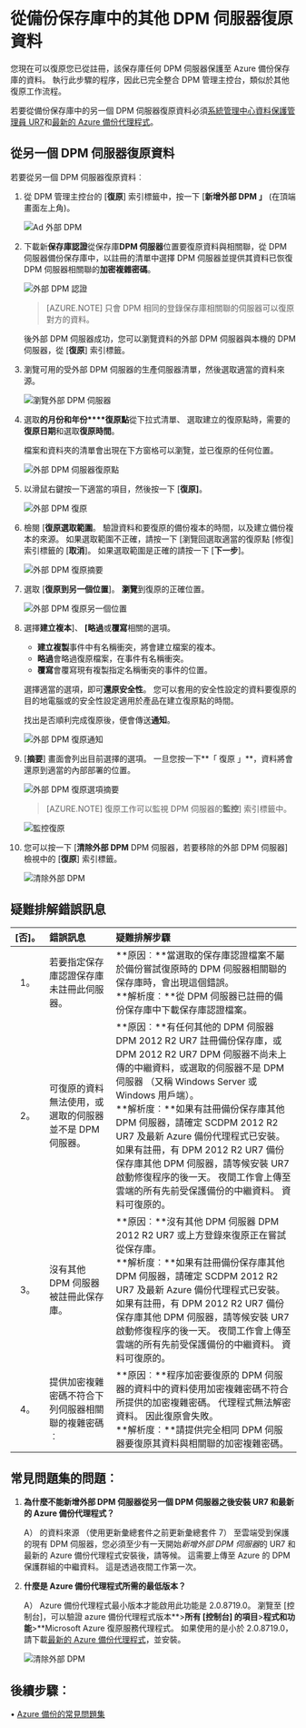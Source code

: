 <properties
    pageTitle="從備份保存庫中的其他 DPM 伺服器復原資料 |Microsoft Azure"
    description="復原您已從註冊，該保存庫任何 DPM 伺服器保護至 Azure 備份保存庫的資料。"
    services="backup"
    documentationCenter=""
    authors="nkolli1"
    manager="shreeshd"
    editor=""/>

<tags
    ms.service="backup"
    ms.workload="storage-backup-recovery"
    ms.tgt_pltfrm="na"
    ms.devlang="na"
    ms.topic="article"
    ms.date="08/08/2016"
    ms.author="giridham;jimpark;trinadhk;markgal"/>

# <a name="recovering-data-from-another-dpm-server-in-the-backup-vault"></a>從備份保存庫中的其他 DPM 伺服器復原資料
您現在可以復原您已從註冊，該保存庫任何 DPM 伺服器保護至 Azure 備份保存庫的資料。 執行此步驟的程序，因此已完全整合 DPM 管理主控台，類似於其他復原工作流程。

若要從備份保存庫中的另一個 DPM 伺服器復原資料必須[系統管理中心資料保護管理員 UR7](https://support.microsoft.com/en-us/kb/3065246)和[最新的 Azure 備份代理程式](http://aka.ms/azurebackup_agent)。

## <a name="recover-data-from-another-dpm-server"></a>從另一個 DPM 伺服器復原資料
若要從另一個 DPM 伺服器復原資料︰

1. 從 DPM 管理主控台的 [**復原**] 索引標籤中，按一下 [**新增外部 DPM 」** (在頂端畫面左上角)。

    ![Ad 外部 DPM](./media/backup-azure-alternate-dpm-server/add-external-dpm.png)

2. 下載新**保存庫認證**從保存庫**DPM 伺服器**位置要復原資料與相關聯，從 DPM 伺服器備份保存庫中，以註冊的清單中選擇 DPM 伺服器並提供其資料已恢復 DPM 伺服器相關聯的**加密複雜密碼**。

    ![外部 DPM 認證](./media/backup-azure-alternate-dpm-server/external-dpm-credentials.png)

    >[AZURE.NOTE] 只會 DPM 相同的登錄保存庫相關聯的伺服器可以復原對方的資料。

    後外部 DPM 伺服器成功，您可以瀏覽資料的外部 DPM 伺服器與本機的 DPM 伺服器，從 [**復原**] 索引標籤。

3. 瀏覽可用的受外部 DPM 伺服器的生產伺服器清單，然後選取適當的資料來源。

    ![瀏覽外部 DPM 伺服器](./media/backup-azure-alternate-dpm-server/browse-external-dpm.png)

4. 選取**的月份和年份****復原點**從下拉式清單、 選取建立的復原點時，需要的**復原日期**和選取**復原時間**。

    檔案和資料夾的清單會出現在下方窗格可以瀏覽，並已復原的任何位置。

    ![外部 DPM 伺服器復原點](./media/backup-azure-alternate-dpm-server/external-dpm-recoverypoint.png)

5. 以滑鼠右鍵按一下適當的項目，然後按一下 [**復原]**。

    ![外部 DPM 復原](./media/backup-azure-alternate-dpm-server/recover.png)

6. 檢閱 [**復原選取範圍**。 驗證資料和要復原的備份複本的時間，以及建立備份複本的來源。 如果選取範圍不正確，請按一下 [瀏覽回選取適當的復原點 [修復] 索引標籤的 [**取消**]。 如果選取範圍是正確的請按一下 [**下一步**]。

    ![外部 DPM 復原摘要](./media/backup-azure-alternate-dpm-server/external-dpm-recovery-summary.png)

7. 選取 [**復原到另一個位置**]。 **瀏覽**到復原的正確位置。

    ![外部 DPM 復原另一個位置](./media/backup-azure-alternate-dpm-server/external-dpm-recovery-alternate-location.png)

8. 選擇**建立複本**]、 **[略過**或**覆寫**相關的選項。
    - **建立複製**事件中有名稱衝突，將會建立檔案的複本。
    - **略過**會略過復原檔案，在事件有名稱衝突。
    - **覆寫**會覆寫現有複製指定名稱衝突的事件的位置。

    選擇適當的選項，即可**還原安全性**。 您可以套用的安全性設定的資料要復原的目的地電腦或的安全性設定適用於產品在建立復原點的時間。

    找出是否順利完成復原後，便會傳送**通知**。

    ![外部 DPM 復原通知](./media/backup-azure-alternate-dpm-server/external-dpm-recovery-notifications.png)

9. [**摘要**] 畫面會列出目前選擇的選項。 一旦您按一下**「 復原 」**，資料將會還原到適當的內部部署的位置。

    ![外部 DPM 復原選項摘要](./media/backup-azure-alternate-dpm-server/external-dpm-recovery-options-summary.png)

    >[AZURE.NOTE] 復原工作可以監視 DPM 伺服器的**監控**] 索引標籤中。

    ![監控復原](./media/backup-azure-alternate-dpm-server/monitoring-recovery.png)

10. 您可以按一下 [**清除外部 DPM** DPM 伺服器，若要移除的外部 DPM 伺服器] 檢視中的 [**復原**] 索引標籤。

    ![清除外部 DPM](./media/backup-azure-alternate-dpm-server/clear-external-dpm.png)

## <a name="troubleshooting-error-messages"></a>疑難排解錯誤訊息
|[否]。 |  錯誤訊息 | 疑難排解步驟 |
| :-------------: |:-------------| :-----|
|1。|        若要指定保存庫認證保存庫未註冊此伺服器。|  **原因︰**當選取的保存庫認證檔案不屬於備份嘗試復原時的 DPM 伺服器相關聯的保存庫時，會出現這個錯誤。 <br> **解析度︰**從 DPM 伺服器已註冊的備份保存庫中下載保存庫認證檔案。|
|2。|        可復原的資料無法使用，或選取的伺服器並不是 DPM 伺服器。|   **原因︰**有任何其他的 DPM 伺服器 DPM 2012 R2 UR7 註冊備份保存庫，或 DPM 2012 R2 UR7 DPM 伺服器不尚未上傳的中繼資料，或選取的伺服器不是 DPM 伺服器 （又稱 Windows Server 或 Windows 用戶端）。 <br> **解析度︰**如果有註冊備份保存庫其他 DPM 伺服器，請確定 SCDPM 2012 R2 UR7 及最新 Azure 備份代理程式已安裝。 <br>如果有註冊，有 DPM 2012 R2 UR7 備份保存庫其他 DPM 伺服器，請等候安裝 UR7 啟動修復程序的後一天。 夜間工作會上傳至雲端的所有先前受保護備份的中繼資料。 資料可復原的。|
|3。|        沒有其他 DPM 伺服器被註冊此保存庫。|   **原因︰**沒有其他 DPM 伺服器 DPM 2012 R2 UR7 或上方登錄來復原正在嘗試從保存庫。<br>**解析度︰**如果有註冊備份保存庫其他 DPM 伺服器，請確定 SCDPM 2012 R2 UR7 及最新 Azure 備份代理程式已安裝。<br>如果有註冊，有 DPM 2012 R2 UR7 備份保存庫其他 DPM 伺服器，請等候安裝 UR7 啟動修復程序的後一天。 夜間工作會上傳至雲端的所有先前受保護備份的中繼資料。 資料可復原的。|
|4。|        提供加密複雜密碼不符合下列伺服器相關聯的複雜密碼︰**<server name>**|  **原因︰**程序加密要復原的 DPM 伺服器的資料中的資料使用加密複雜密碼不符合所提供的加密複雜密碼。 代理程式無法解密資料。 因此復原會失敗。<br>**解析度︰**請提供完全相同 DPM 伺服器要復原其資料與相關聯的加密複雜密碼。|

## <a name="frequently-asked-questions"></a>常見問題集的問題︰
1. **為什麼不能新增外部 DPM 伺服器從另一個 DPM 伺服器之後安裝 UR7 和最新的 Azure 備份代理程式？**

    A） 的資料來源 （使用更新彙總套件之前更新彙總套件 7） 至雲端受到保護的現有 DPM 伺服器，您必須至少有一天開始*新增外部 DPM 伺服器*的 UR7 和最新的 Azure 備份代理程式安裝後，請等候。 這需要上傳至 Azure 的 DPM 保護群組的中繼資料。 這是透過夜間工作第一次。

2. **什麼是 Azure 備份代理程式所需的最低版本？**

    A） Azure 備份代理程式最小版本才能啟用此功能是 2.0.8719.0。  瀏覽至 [控制台]，可以驗證 azure 備份代理程式版本**>**所有 [控制台] 的項目**>**程式和功能**>**Microsoft Azure 復原服務代理程式。 如果使用的是小於 2.0.8719.0，請下載[最新的 Azure 備份代理程式](https://go.microsoft.com/fwLink/?LinkID=288905)，並安裝。

    ![清除外部 DPM](./media/backup-azure-alternate-dpm-server/external-dpm-azurebackupagentversion.png)

## <a name="next-steps"></a>後續步驟︰
• [Azure 備份的常見問題集](backup-azure-backup-faq.md)

